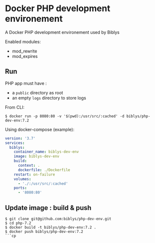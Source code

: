 # Docker PHP development environement

A Docker PHP development environement used by Biblys

Enabled modules:
- mod_rewrite
- mod_expires

## Run

PHP app must have :
- a `public` directory as root
- an empty `logs` directory to store logs

From CLI:

```console
$ docker run -p 8080:80 -v '$(pwd):/usr/src/:cached' -d biblys/php-dev-env:7.2
```

Using docker-compose (example):

```yaml
version: '3.7'
services:
  biblys:
    container_name: biblys-dev-env
    image: biblys-dev-env
    build:
      context: .
      dockerfile: ./Dockerfile
    restart: on-failure
    volumes:
      - './:/usr/src/:cached'
    ports:
      - '8080:80'
```

## Update image : build & push

```console
$ git clone git@github.com:biblys/php-dev-env.git
$ cd php-7.2
$ docker build -t biblys/php-dev-env:7.2 .
$ docker push biblys/php-dev-env:7.2
```cp
